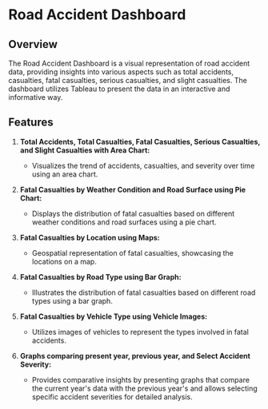 # Road Accident Dashboard

## Overview

The Road Accident Dashboard is a visual representation of road accident data, providing insights into various aspects such as total accidents, casualties, fatal casualties, serious casualties, and slight casualties. The dashboard utilizes Tableau to present the data in an interactive and informative way.

## Features

1. **Total Accidents, Total Casualties, Fatal Casualties, Serious Casualties, and Slight Casualties with Area Chart:**
   - Visualizes the trend of accidents, casualties, and severity over time using an area chart.

2. **Fatal Casualties by Weather Condition and Road Surface using Pie Chart:**
   - Displays the distribution of fatal casualties based on different weather conditions and road surfaces using a pie chart.

3. **Fatal Casualties by Location using Maps:**
   - Geospatial representation of fatal casualties, showcasing the locations on a map.

4. **Fatal Casualties by Road Type using Bar Graph:**
   - Illustrates the distribution of fatal casualties based on different road types using a bar graph.

5. **Fatal Casualties by Vehicle Type using Vehicle Images:**
   - Utilizes images of vehicles to represent the types involved in fatal accidents.

6. **Graphs comparing present year, previous year, and Select Accident Severity:**
   - Provides comparative insights by presenting graphs that compare the current year's data with the previous year's and allows selecting specific accident severities for detailed analysis.
